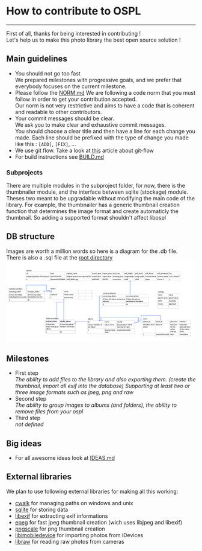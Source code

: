 # How to contribute to OSPL
------------------------------------------------------
First of all, thanks for being interested in contributing !  
Let's help us to make this photo library the best open source solution !

## Main guidelines

* You should not go too fast  
  We prepared milestones with progressive goals, and we prefer that everybody focuses on the current milestone.
* Please follow the [NORM.md](https://github.com/AngeloFrangione/libospl/blob/master/NORM.md)
  We are following a code norm that you must follow in order to get your contribution accepted.  
  Our norm is not very restrictive and aims to have a code that is coherent and readable to other contributors.
* Your commit messages should be clear.  
  We ask you to make clear and exhaustive commit messages.  
  You should choose a clear title and then have a line for each change you made.
  Each line should be prefixed with the type of change you made like this : `[ADD]`, `[FIX]`, ...
* We use git flow. Take a look at [this](https://medium.com/@muneebsajjad/git-flow-explained-quick-and-simple-7a753313572f) article about git-flow
* For build instructions see [BUILD.md](https://github.com/AngeloFrangione/libospl/blob/master/BUILD.md)

### Subprojects
There are multiple modules in the subproject folder, for now, there is the thumbnailer module, and the interface between sqlite (stockage) module. Theses two meant to be upgradable without modifying the main code of the library. For example, the thumbnailer has a generic thumbnail creation function that determines the image format and create automaticly the thumbnail. So adding a supported format shouldn't affect libospl

## DB structure
Images are worth a million words so here is a diagram for the .db file.   
There is also a .sql file at the [root directory](https://github.com/AngeloFrangione/libospl/blob/master/database.sql)
![database structure](https://raw.githubusercontent.com/AngeloFrangione/libospl/master/database_diagram.png?token=AA5NSBIRSPUSTH2QOIAPK2S57IJL6)

## Milestones

* First step  
 _The ability to add files to the library and also exporting them. (create the thumbnail, import all exif into the database)_
 _Supporting at least two or three image formats such as jpeg, png and raw_
* Second step  
  _The ability to group images to albums (and folders), the ability to remove files from your ospl_
* Third step  
  _not defined_

## Big ideas
* For all awesome ideas look at [IDEAS.md](https://github.com/AngeloFrangione/libospl/blob/master/IDEAS.md) 

## External libraries

We plan to use following external libraries for making all this working:

- [cwalk](https://github.com/likle/cwalk/tree/master) for managing paths on windows and unix
- [sqlite](https://www.sqlite.org/index.html) for storing data
- [libexif](https://libexif.github.io/) for extracting exif informations
- [epeg](https://github.com/mattes/epeg) for fast jpeg thumbnail creation (wich uses libjpeg and libexif)
- [pngscale](https://github.com/dcoetzee/pngscale) for png thumbnail creation
- [libimobiledevice](https://www.libimobiledevice.org/) for importing photos from iDevices
- [libraw](https://www.libraw.org/) for reading raw photos from cameras
